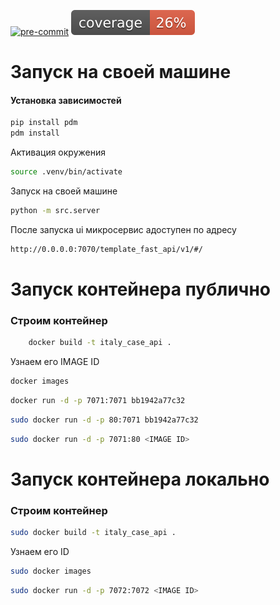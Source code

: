 <p align="center">

[![pre-commit](https://img.shields.io/badge/pre--commit-enabled-brightgreen?logo=pre-commit)](https://github.com/pre-commit/pre-commit)
![Code Coverage](coverage.svg)

</p>

# Запуск на своей машине

#### Установка зависимостей
```bash
pip install pdm
pdm install
```


Активация окружения
```bash
source .venv/bin/activate
```


Запуск на своей машине
```bash
python -m src.server
```

После запуска ui микросервис адоступен по адресу
```bash
http://0.0.0.0:7070/template_fast_api/v1/#/
```


# Запуск контейнера публично

### Строим контейнер
```bash
    docker build -t italy_case_api .
```
Узнаем его IMAGE ID 
```bash
docker images
```

```bash
docker run -d -p 7071:7071 bb1942a77c32
```

```bash
sudo docker run -d -p 80:7071 bb1942a77c32
```

```bash
sudo docker run -d -p 7071:80 <IMAGE ID>
```



# Запуск контейнера локально

### Строим контейнер
```bash
sudo docker build -t italy_case_api .
```
Узнаем его ID
```bash
sudo docker images
```

```bash
sudo docker run -d -p 7072:7072 <IMAGE ID>
```